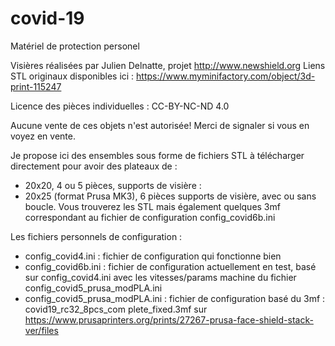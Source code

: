 # covid-19
Matériel de protection personel

Visières réalisées par Julien Delnatte, projet http://www.newshield.org
Liens STL originaux disponibles ici : https://www.myminifactory.com/object/3d-print-115247

Licence des pièces individuelles : CC-BY-NC-ND 4.0

Aucune vente de ces objets n'est autorisée! Merci de signaler si vous en voyez en vente.

Je propose ici des ensembles sous forme de fichiers STL à télécharger directement pour avoir des plateaux de :
- 20x20, 4 ou 5 pièces, supports de visière :
- 20x25 (format Prusa MK3), 6 pièces supports de visière, avec ou sans boucle.
Vous trouverez les STL mais également quelques 3mf correspondant au fichier de configuration config_covid6b.ini

Les fichiers personnels de configuration :
- config_covid4.ini : fichier de configuration qui fonctionne bien
- config_covid6b.ini : fichier de configuration actuellement en test, basé  sur config_covid4.ini avec les vitesses/params machine du fichier config_covid5_prusa_modPLA.ini
- config_covid5_prusa_modPLA.ini : fichier de configuration basé du 3mf : covid19_rc32_8pcs_com
plete_fixed.3mf sur https://www.prusaprinters.org/prints/27267-prusa-face-shield-stack-ver/files



